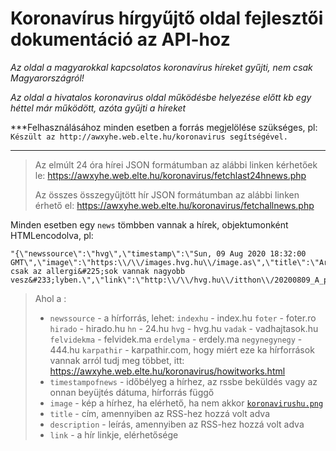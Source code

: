 # Koronavírus hírgyűjtő oldal fejlesztői dokumentáció az API-hoz
*Az oldal a magyarokkal kapcsolatos koronavírus híreket gyűjti, nem csak Magyarországról!*

*Az oldal a hivatalos koronavirus oldal működésbe helyezése előtt kb egy héttel már működött, azóta gyűjti a híreket*

***Felhasználásához minden esetben a forrás megjelölése szükséges, pl: `Készült az http://awxyhe.web.elte.hu/koronavirus segítségével.` 

****

>
> Az elmúlt 24 óra hírei JSON formátumban az alábbi linken kérhetőek le: https://awxyhe.web.elte.hu/koronavirus/fetchlast24hnews.php
> 
> Az összes összegyűjtött hír JSON formátumban az alábbi linken érhető el: https://awxyhe.web.elte.hu/koronavirus/fetchallnews.php
>

Minden esetben egy `news` tömbben vannak a hírek, objektumonként HTMLencodolva, pl:
```
"{\"newssource\":\"hvg\",\"timestamp\":\"Sun, 09 Aug 2020 18:32:00 GMT\",\"image\":\"https:\\/\\/images.hvg.hu\\/image.as\",\"title\":\"Array\",\"description\":\"Nem csak az allergi&#225;sok vannak nagyobb vesz&#233;lyben.\",\"link\":\"http:\\/\\/hvg.hu\\/itthon\\/20200809_A_parlagfu_miatt_lehet_tobb_koronavirusos_beteg#rss\"}"
```

> Ahol a :
> * `newssource` - a hírforrás, lehet: `indexhu` - index.hu `foter` - foter.ro `hirado` - hirado.hu `hn` - 24.hu `hvg` - hvg.hu `vadak` - vadhajtasok.hu `felvidekma` - felvidek.ma `erdelyma` - erdely.ma `negynegynegy` - 444.hu `karpathir` - karpathir.com, hogy miért eze ka hírforrások vannak arról tudj meg többet, itt: https://awxyhe.web.elte.hu/koronavirus/howitworks.html
> * `timestampofnews` - időbélyeg a hírhez, az rssbe beküldés vagy az onnan beyüjtés dátuma, hírforrás függő
> * `image` - kép a hírhez, ha elérhető, ha nem akkor [`koronavirushu.png`](https://awxyhe.web.elte.hu/koronavirus/koronavirushu.png)
> * `title` - cím, amennyiben az RSS-hez hozzá volt adva
> * `description` - leírás, amennyiben az RSS-hez hozzá volt adva
> * `link` - a  hír linkje, elérhetősége
